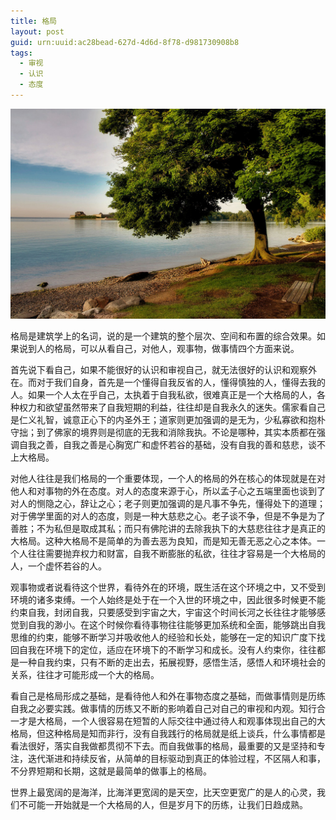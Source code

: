 ```yaml
---
title: 格局
layout: post
guid: urn:uuid:ac28bead-627d-4d6d-8f78-d981730908b8
tags:
  - 审视
  - 认识
  - 态度
---
```



[![](/media/files/2012/05/16/gej.png)](http://7vikpt.com1.z0.glb.clouddn.com/gej.png)

格局是建筑学上的名词，说的是一个建筑的整个层次、空间和布置的综合效果。如果说到人的格局，可以从看自己，对他人，观事物，做事情四个方面来说。

首先说下看自己，如果不能很好的认识和审视自己，就无法很好的认识和观察外在。而对于我们自身，首先是一个懂得自我反省的人，懂得慎独的人，懂得去我的人。如果一个人太在乎自己，太执着于自我私欲，很难真正是一个大格局的人，各种权力和欲望虽然带来了自我短期的利益，往往却是自我永久的迷失。儒家看自己是仁义礼智，诚意正心下的内圣外王；道家则更加强调的是无为，少私寡欲和抱朴守拙；到了佛家的境界则是彻底的无我和消除我执。不论是哪种，其实本质都在强调自我之善，自我之善是心胸宽广和虚怀若谷的基础，没有自我的善和慈悲，谈不上大格局。

对他人往往是我们格局的一个重要体现，一个人的格局的外在核心的体现就是在对他人和对事物的外在态度。对人的态度来源于心，所以孟子心之五端里面也谈到了对人的恻隐之心，辞让之心；老子则更加强调的是凡事不争先，懂得处下的道理；对于佛学里面的对人的态度，则是一种大慈悲之心。老子谈不争，但是不争是为了善胜；不为私但是取成其私；而只有佛陀讲的去除我执下的大慈悲往往才是真正的大格局。这种大格局不是简单的为善去恶为良知，而是知无善无恶之心之本体。一个人往往需要抛弃权力和财富，自我不断膨胀的私欲，往往才容易是一个大格局的人，一个虚怀若谷的人。

观事物或者说看待这个世界，看待外在的环境，既生活在这个环境之中，又不受到环境的诸多束缚。一个人始终是处于在一个入世的环境之中，因此很多时候更不能约束自我，封闭自我，只要感受到宇宙之大，宇宙这个时间长河之长往往才能够感觉到自我的渺小。在这个时候你看待事物往往能够更加系统和全面，能够跳出自我思维的约束，能够不断学习并吸收他人的经验和长处，能够在一定的知识广度下找回自我在环境下的定位，适应在环境下的不断学习和成长。没有人约束你，往往都是一种自我约束，只有不断的走出去，拓展视野，感悟生活，感悟人和环境社会的关系，往往才可能形成一个大的格局。

看自己是格局形成之基础，是看待他人和外在事物态度之基础，而做事情则是历练自我之必要实践。做事情的历练又不断的影响着自己对自己的审视和内观。知行合一才是大格局，一个人很容易在短暂的人际交往中通过待人和观事体现出自己的大格局，但这种格局是知而非行，没有自我践行的格局就是纸上谈兵，什么事情都是看法很好，落实自我做都贯彻不下去。而自我做事的格局，最重要的又是坚持和专注，迭代渐进和持续反省，从简单的目标驱动到真正的体验过程，不区隔人和事，不分界短期和长期，这就是最简单的做事上的格局。

世界上最宽阔的是海洋，比海洋更宽阔的是天空，比天空更宽广的是人的心灵，我们不可能一开始就是一个大格局的人，但是岁月下的历练，让我们日趋成熟。
